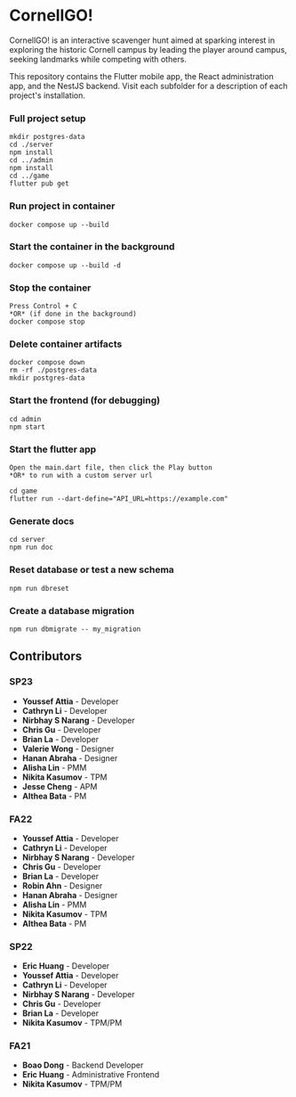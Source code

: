# CornellGO!

CornellGO! is an interactive scavenger hunt aimed at sparking interest in exploring the historic Cornell campus by leading the player around campus, seeking landmarks while competing with others.

This repository contains the Flutter mobile app, the React administration app, and the NestJS backend. Visit each subfolder for a description of each project's installation.

### Full project setup

```
mkdir postgres-data
cd ./server
npm install
cd ../admin
npm install
cd ../game
flutter pub get
```

### Run project in container

```
docker compose up --build
```

### Start the container in the background

```
docker compose up --build -d
```

### Stop the container

```
Press Control + C
*OR* (if done in the background)
docker compose stop
```

### Delete container artifacts

```
docker compose down
rm -rf ./postgres-data
mkdir postgres-data
```

### Start the frontend (for debugging)

```
cd admin
npm start
```

### Start the flutter app

```
Open the main.dart file, then click the Play button
*OR* to run with a custom server url

cd game
flutter run --dart-define="API_URL=https://example.com"
```

### Generate docs

```
cd server
npm run doc
```

### Reset database or test a new schema

```
npm run dbreset
```

### Create a database migration

```
npm run dbmigrate -- my_migration
```

## Contributors

### SP23

- **Youssef Attia** - Developer
- **Cathryn Li** - Developer
- **Nirbhay S Narang** - Developer
- **Chris Gu** - Developer
- **Brian La** - Developer
- **Valerie Wong** - Designer
- **Hanan Abraha** - Designer
- **Alisha Lin** - PMM
- **Nikita Kasumov** - TPM
- **Jesse Cheng** - APM
- **Althea Bata** - PM

### FA22

- **Youssef Attia** - Developer
- **Cathryn Li** - Developer
- **Nirbhay S Narang** - Developer
- **Chris Gu** - Developer
- **Brian La** - Developer
- **Robin Ahn** - Designer
- **Hanan Abraha** - Designer
- **Alisha Lin** - PMM
- **Nikita Kasumov** - TPM
- **Althea Bata** - PM

### SP22

- **Eric Huang** - Developer
- **Youssef Attia** - Developer
- **Cathryn Li** - Developer
- **Nirbhay S Narang** - Developer
- **Chris Gu** - Developer
- **Brian La** - Developer
- **Nikita Kasumov** - TPM/PM

### FA21

- **Boao Dong** - Backend Developer
- **Eric Huang** - Administrative Frontend
- **Nikita Kasumov** - TPM/PM
